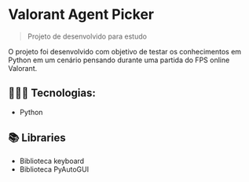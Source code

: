 # Valorant Agent Picker
> Projeto de desenvolvido para estudo 

O projeto foi desenvolvido com objetivo de testar os conhecimentos em Python em um cenário pensando durante uma partida do FPS online Valorant.

## 👨🏿‍💻 Tecnologias:
- Python

## 📚 Libraries
- Biblioteca keyboard
- Biblioteca PyAutoGUI